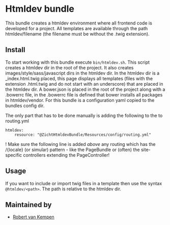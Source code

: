 # Htmldev bundle

This bundle creates a htmldev environment where all frontend code is developed for a project. All templates are 
available through the path htmldev/filename (the filename must be without the .twig extension).

## Install

To start working with this bundle execute `bin/htmldev.sh`. This script creates a htmldev dir in the root of the 
project. It also creates images/style/sass/javascript dirs in the htmldev dir.
In the htmldev dir is a \_index.html.twig placed, this page displays all templates (files with the extension .html.twig 
and do not start with an underscore) that are placed in the htmldev dir.
A bower.json is placed in the root of the project along with a .bowerrc file, in the .bowerrc file is defined that bower 
installs all packages in htmldev/vendor.
For this bundle is a configuration yaml copied to the bundles config dir.

The only part that has to be done manually is adding the following to the to routing.yml
```
htmldev:
    resource: "@ZichtHtmldevBundle/Resources/config/routing.yml"
```
! Make sure the following line is added *above* any routing which has the /{locale} (or simular) pattern - like the PageBundle or (often) the site-specific controllers extending the PageController!

## Usage

If you want to include or import twig files in a template then use the syntax `@htmldev/<path>`. The path is relative to
the htmldev dir.

## Maintained by

- [Robert van Kempen](https://github.com/DoNormal)

